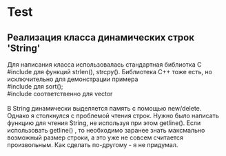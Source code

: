 # Test 
## Реализация класса динамических строк 'String'
Для написания класса использовалась стандартная библиотка C<br>
#include <cstring> для функций strlen(), strcpy().
Библиотека С++ тоже есть, но исключительно для демонстрации примера<br>
#include <algorithm> для sort();<br>
#include <vector> соответственно для vector<br>
<br>
В String динамически выделяется память с помощью new/delete. Однако я столкнулся с проблемой чтения строк. Нужно было написать функцию для чтения String, не используя при этом <string> getline(). Если использовать <cstring> getline() , то необходимо заранее знать максмально возможный размер строки, а это уже не совсем считается произвольным. Как сделать по-другому - я не придумал.<br>
<br>



